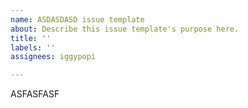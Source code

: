 ```yaml
---
name: ASDASDASD issue template
about: Describe this issue template's purpose here.
title: ''
labels: ''
assignees: iggypopi

---
```


ASFASFASF
